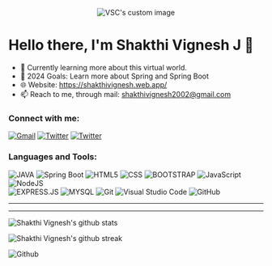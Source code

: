 <p align="center">
  <img src="https://github.com/Vignesh-2811/Vignesh-2811/blob/main/readme.gif" alt="VSC's custom image"/>
</p>

# Hello there, I'm Shakthi Vignesh J 👋

- 🌱 Currently learning more about this virtual world.
- 🥅 2024 Goals: Learn more about Spring and Spring Boot
- 🌐 Website: https://shakthivignesh.web.app/
- 📫 Reach to me, through mail: shakthivignesh2002@gmail.com

### Connect with me:

<a href="mailto:shakthivignesh2002@gmail.com">![Gmail](https://img.shields.io/badge/Gmail-D14836?style=for-the-badge&logo=gmail&logoColor=white)</a> <a href="https://twitter.com/Darkemerald007">![Twitter](https://img.shields.io/badge/Twitter-%231DA1F2.svg?style=for-the-badge&logo=Twitter&logoColor=white)</a> <a href="https://www.linkedin.com/in/shakthi-vignesh-j/">![Twitter](https://img.shields.io/badge/LinkedIn-0077B5?style=for-the-badge&logo=linkedin&logoColor=white)</a>

### Languages and Tools:

![JAVA](https://img.shields.io/badge/Java-ED8B00?style=for-the-badge&logo=java&logoColor=white)
![Spring Boot](https://img.shields.io/badge/Spring%20Boot-77BC1F?style=for-the-badge&logo=spring&logoColor=white)
![HTML5](https://img.shields.io/badge/html5-%23E34F26.svg?style=for-the-badge&logo=html5&logoColor=white)
![CSS](https://img.shields.io/badge/CSS-239120?&style=for-the-badge&logo=css3&logoColor=white)
![BOOTSTRAP](https://img.shields.io/badge/Bootstrap-563D7C?style=for-the-badge&logo=bootstrap&logoColor=white)
![JavaScript](https://img.shields.io/badge/javascript-%23323330.svg?style=for-the-badge&logo=javascript&logoColor=%23F7DF1E)
![NodeJS](https://img.shields.io/badge/node.js-%2343853D.svg?style=for-the-badge&logo=node.js&logoColor=white)  
![EXPRESS.JS](https://img.shields.io/badge/Express.js-404D59?style=for-the-badge)
![MYSQL](https://img.shields.io/badge/MySQL-00000F?style=for-the-badge&logo=mysql&logoColor=white)
![Git](https://img.shields.io/badge/git-%23F05033.svg?style=for-the-badge&logo=git&logoColor=white)
![Visual Studio Code](https://img.shields.io/badge/VisualStudioCode-0078d7.svg?style=for-the-badge&logo=visual-studio-code&logoColor=white)
![GitHub](https://img.shields.io/badge/github-%23121011.svg?style=for-the-badge&logo=github&logoColor=white)

---

---

![Shakthi Vignesh's github stats](https://github-readme-stats.vercel.app/api?username=Vignesh-2811&show_icons=true&theme=tokyonight)

![Shakthi Vignesh's github streak](https://github-readme-streak-stats.herokuapp.com/?user=Vignesh-2811&theme=radical&include_all_commits=true&count_private=true)

![Github ](https://komarev.com/ghpvc/?username=Vignesh-2811&color=blueviolet)
